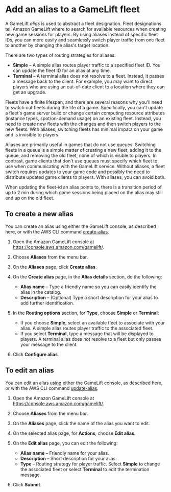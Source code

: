 # Add an alias to a GameLift fleet<a name="aliases-creating"></a>

A GameLift *alias* is used to abstract a fleet designation\. Fleet designations tell Amazon GameLift where to search for available resources when creating new game sessions for players\. By using aliases instead of specific fleet IDs, you can more easily and seamlessly switch player traffic from one fleet to another by changing the alias's target location\. 

There are two types of routing strategies for aliases:
+ **Simple** – A simple alias routes player traffic to a specified fleet ID\. You can update the fleet ID for an alias at any time\.
+ **Terminal** – A terminal alias does not resolve to a fleet\. Instead, it passes a message back to the client\. For example, you may want to direct players who are using an out\-of\-date client to a location where they can get an upgrade\. 

Fleets have a finite lifespan, and there are several reasons why you'll need to switch out fleets during the life of a game\. Specifically, you can't update a fleet's game server build or change certain computing resource attributes \(instance types, spot/on\-demand usage\) on an existing fleet\. Instead, you need to create new fleets with the changes and then switch players to the new fleets\. With aliases, switching fleets has minimal impact on your game and is invisible to players\.

Aliases are primarily useful in games that do not use queues\. Switching fleets in a queue is a simple matter of creating a new fleet, adding it to the queue, and removing the old fleet, none of which is visible to players\. In contrast, game clients that don't use queues must specify which fleet to use when communicating with the GameLift service\. Without aliases, a fleet switch requires updates to your game code and possibly the need to distribute updated game clients to players\. With aliases, you can avoid both\. 

When updating the fleet\-id an alias points to, there is a transition period of up to 2 min during which game sessions being placed on the alias may still end up on the old fleet\.

## To create a new alias<a name="aliases-creating-new"></a>

You can create an alias using either the GameLift console, as described here, or with the AWS CLI command [create\-alias](https://docs.aws.amazon.com/cli/latest/reference/gamelift/create-alias.html)\.

1. Open the Amazon GameLift console at [https://console\.aws\.amazon\.com/gamelift/](https://console.aws.amazon.com/gamelift/)\.

1. Choose **Aliases** from the menu bar\.

1. On the **Aliases** page, click **Create alias**\.

1. On the **Create alias** page, in the **Alias details** section, do the following:
   + **Alias name** – Type a friendly name so you can easily identify the alias in the catalog\.
   + **Description** – \(Optional\) Type a short description for your alias to add further identification\.

1. In the **Routing options** section, for **Type**, choose **Simple** or **Terminal**:
   + If you choose **Simple**, select an available fleet to associate with your alias\. A simple alias routes player traffic to the associated fleet\.
   + If you select **Terminal**, type a message that will be displayed to players\. A terminal alias does not resolve to a fleet but only passes your message to the client\.

1. Click **Configure alias**\.

## To edit an alias<a name="aliases-editing"></a>

You can edit an alias using either the GameLift console, as described here, or with the AWS CLI command [update\-alias](https://docs.aws.amazon.com/cli/latest/reference/gamelift/update-alias.html)\.

1. Open the Amazon GameLift console at [https://console\.aws\.amazon\.com/gamelift/](https://console.aws.amazon.com/gamelift/)\.

1. Choose **Aliases** from the menu bar\.

1. On the **Aliases** page, click the name of the alias you want to edit\.

1. On the selected alias page, for **Actions**, choose **Edit alias**\.

1. On the **Edit alias** page, you can edit the following:
   + **Alias name** – Friendly name for your alias\.
   + **Description** – Short description for your alias\.
   + **Type** – Routing strategy for player traffic\. Select **Simple** to change the associated fleet or select **Terminal** to edit the termination message\.

1. Click **Submit**\.